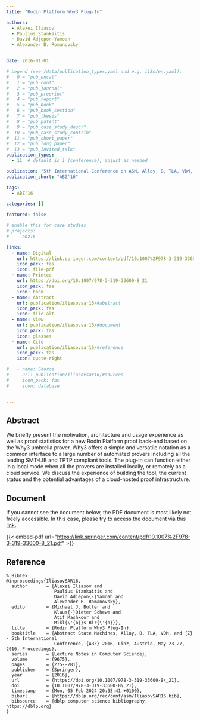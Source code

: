 ```yaml
---
title: "Rodin Platform Why3 Plug-In"

authors:
  - Alexei Iliasov
  - Paulius Stankaitis
  - David Adjepon-Yamoah
  - Alexander B. Romanovsky


date: 2016-01-01

# Legend (see /data/publication_types.yaml and e.g. i18n/en.yaml): 
#   0 = "pub_uncat"
#   1 = "pub_conf"
#   2 = "pub_journal"
#   3 = "pub_preprint"
#   4 = "pub_report"
#   5 = "pub_book"
#   6 = "pub_book_section"
#   7 = "pub_thesis"
#   8 = "pub_patent"
#   9 = "pub_case_study_descr"
#  10 = "pub_case_study_contrib"
#  11 = "pub_short_paper"
#  12 = "pub_long_paper"
#  13 = "pub_invited_talk"
publication_types:
  - 11  # default is 1 (conference), adjust as needed

publication: "5th International Conference on ASM, Alloy, B, TLA, VDM, and Z (ABZ'16)"
publication_short: "ABZ'16"

tags:
  - ABZ'16

categories: []

featured: false

# enable this for case studies
# projects:
#   - abz16

links:
  - name: Digital
    url: https://link.springer.com/content/pdf/10.1007%2F978-3-319-33600-8_21.pdf
    icon_pack: fas
    icon: file-pdf
  - name: Printed
    url: https://doi.org/10.1007/978-3-319-33600-8_21
    icon_pack: fas
    icon: book
  - name: Abstract
    url: publication/iliasovsar16/#abstract
    icon_pack: fas
    icon: file-alt
  - name: View
    url: publication/iliasovsar16/#document
    icon_pack: fas
    icon: glasses
  - name: Cite
    url: publication/iliasovsar16/#reference
    icon_pack: fas
    icon: quote-right

#   - name: Source
#     url: publication/iliasovsar16/#sources
#     icon_pack: fas
#     icon: database


---
```


## Abstract

We briefly present the motivation, architecture and usage experience as well as proof statistics for a new Rodin Platform proof back-end based on the Why3 umbrella prover. Why3 offers a simple and versatile notation as a common interface to a large number of automated provers including all the leading SMT-LIB and TPTP compliant tools. The plug-in can function either in a local mode when all the provers are installed locally, or remotely as a cloud service. We discuss the experience of building the tool, the current status and the potential advantages of a cloud-hosted proof infrastructure.

## Document

If you cannot see the document below, the PDF document is most likely not freely accessible. In this case, please try to access the document via this <a href="https://link.springer.com/content/pdf/10.1007%2F978-3-319-33600-8_21.pdf">link</a>.

{{< embed-pdf url="https://link.springer.com/content/pdf/10.1007%2F978-3-319-33600-8_21.pdf" >}}

## Reference

```
% BibTex
@inproceedings{IliasovSAR16,
  author       = {Alexei Iliasov and
                  Paulius Stankaitis and
                  David Adjepon{-}Yamoah and
                  Alexander B. Romanovsky},
  editor       = {Michael J. Butler and
                  Klaus{-}Dieter Schewe and
                  Atif Mashkoor and
                  Mikl{\'{o}}s Bir{\'{o}}},
  title        = {Rodin Platform Why3 Plug-In},
  booktitle    = {Abstract State Machines, Alloy, B, TLA, VDM, and {Z} - 5th International
                  Conference, {ABZ} 2016, Linz, Austria, May 23-27, 2016, Proceedings},
  series       = {Lecture Notes in Computer Science},
  volume       = {9675},
  pages        = {275--281},
  publisher    = {Springer},
  year         = {2016},
  url          = {https://doi.org/10.1007/978-3-319-33600-8\_21},
  doi          = {10.1007/978-3-319-33600-8\_21},
  timestamp    = {Mon, 05 Feb 2024 20:35:41 +0100},
  biburl       = {https://dblp.org/rec/conf/asm/IliasovSAR16.bib},
  bibsource    = {dblp computer science bibliography, https://dblp.org}
}


```

<!-- # add information for case study papers (if available)
## Sources

- **Used formal method:**
  [ASM](/method/asm)
- **Resources and tools:**
  Asmeta

For more information, please contact the <a href ="mailto:silvia.bonfanti@unibg.it;arcaini@nii.ac.jp;angelo.gargantini@unibg.it;scandurra@unibg.it;elvinia.riccobene@unimi.it">authors</a>-->


